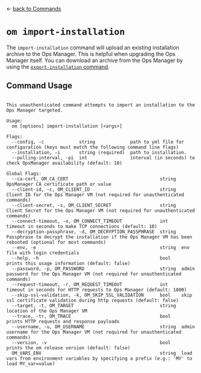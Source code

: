 <!--- This file is autogenerated from the files in docsgenerator/templates/import-installation --->
&larr; [back to Commands](../README.md)

# `om import-installation`

The `import-installation` command will upload an existing installation archive to the Ops Manager.
This is helpful when upgrading the Ops Manager itself.
You can download an archive from the Ops Manager by using the [`export-installation` command](../export-installation/README.md).

## Command Usage
```

This unauthenticated command attempts to import an installation to the Ops Manager targeted.

Usage:
  om [options] import-installation [<args>]

Flags:
  --config, -c             string             path to yml file for configuration (keys must match the following command line flags)
  --installation, -i       string (required)  path to installation.
  --polling-interval, -pi  int                interval (in seconds) to check OpsManager availability (default: 10)

Global Flags:
  --ca-cert, OM_CA_CERT                                  string  OpsManager CA certificate path or value
  --client-id, -c, OM_CLIENT_ID                          string  Client ID for the Ops Manager VM (not required for unauthenticated commands)
  --client-secret, -s, OM_CLIENT_SECRET                  string  Client Secret for the Ops Manager VM (not required for unauthenticated commands)
  --connect-timeout, -o, OM_CONNECT_TIMEOUT              int     timeout in seconds to make TCP connections (default: 10)
  --decryption-passphrase, -d, OM_DECRYPTION_PASSPHRASE  string  Passphrase to decrypt the installation if the Ops Manager VM has been rebooted (optional for most commands)
  --env, -e                                              string  env file with login credentials
  --help, -h                                             bool    prints this usage information (default: false)
  --password, -p, OM_PASSWORD                            string  admin password for the Ops Manager VM (not required for unauthenticated commands)
  --request-timeout, -r, OM_REQUEST_TIMEOUT              int     timeout in seconds for HTTP requests to Ops Manager (default: 1800)
  --skip-ssl-validation, -k, OM_SKIP_SSL_VALIDATION      bool    skip ssl certificate validation during http requests (default: false)
  --target, -t, OM_TARGET                                string  location of the Ops Manager VM
  --trace, -tr, OM_TRACE                                 bool    prints HTTP requests and response payloads
  --username, -u, OM_USERNAME                            string  admin username for the Ops Manager VM (not required for unauthenticated commands)
  --version, -v                                          bool    prints the om release version (default: false)
  OM_VARS_ENV                                            string  load vars from environment variables by specifying a prefix (e.g.: 'MY' to load MY_var=value)

```

